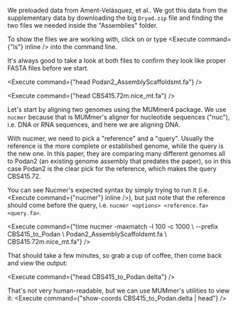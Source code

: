 <script>
import Execute from "$components/Execute.svelte";
import Link from "$components/Link.svelte";
</script>

We preloaded data from <Link href="https://pmc.ncbi.nlm.nih.gov/articles/PMC10936905">Ament-Velásquez, et al.</Link>. We got this data from the <Link href="https://datadryad.org/stash/dataset/doi:10.5061/dryad.1vhhmgr0j">supplementary data</Link> by downloading the big `Dryad.zip` file and finding the two files we needed inside the "Assemblies" folder.

To show the files we are working with, click on or type <Execute command={"ls"} inline /> into the command line.

It's always good to take a look at both files to confirm they look like proper FASTA files before we start.

<Execute command={"head Podan2_AssemblyScaffoldsmt.fa"} />

<Execute command={"head CBS415.72m.nice_mt.fa"} />

Let's start by aligning two genomes using the MUMmer4 package. We use `nucmer` because that is MUMmer's aligner for nucleotide sequences ("nuc"), i.e. DNA or RNA sequences, and here we are aligning DNA.

With nucmer, we need to pick a "reference" and a "query". Usually the reference is the more complete or established genome, while the query is the new one. In this paper, they are comparing many different genomes all to Podan2 (an existing genome assembly that predates the paper), so in this case Podan2 is the clear pick for the reference, which makes the query CBS415.72.

You can see Nucmer's expected syntax by simply trying to run it (i.e. <Execute command={"nucmer"} inline />), but just note that the reference should come before the query, i.e. `nucmer <options> <reference.fa> <query.fa>`.

<Execute command={"time nucmer -maxmatch -l 100 -c 1000 \\ --prefix CBS415_to_Podan \\ Podan2_AssemblyScaffoldsmt.fa \\ CBS415.72m.nice_mt.fa"} />

That should take a few minutes, so grab a cup of coffee, then come back and view the output:

<Execute command={"head CBS415_to_Podan.delta"} />

That's not very human-readable, but we can use MUMmer's utilities to view it:
<Execute command={"show-coords CBS415_to_Podan.delta | head"} />
